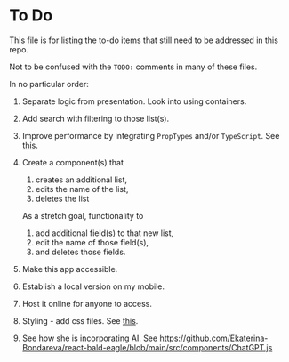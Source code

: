 # To Do

This file is for listing the to-do items that still need to be addressed in this repo.

Not to be confused with the `TODO:` comments in many of these files.

In no particular order:

1. Separate logic from presentation. Look into using containers.

2. Add search with filtering to those list(s).

3. Improve performance by integrating `PropTypes` and/or `TypeScript`. See [this](https://github.com/Code-the-Dream-School/react/wiki/Lesson-4.1).

4. Create a component(s) that

   1. creates an additional list,
   2. edits the name of the list,
   3. deletes the list

   As a stretch goal, functionality to

   1. add additional field(s) to that new list,
   2. edit the name of those field(s),
   3. and deletes those fields.

5. Make this app accessible.

6. Establish a local version on my mobile.

7. Host it online for anyone to access.

8. Styling - add css files. See [this](https://github.com/Code-the-Dream-School/react/wiki/Lesson-3.1).

9. See how she is incorporating AI. See https://github.com/Ekaterina-Bondareva/react-bald-eagle/blob/main/src/components/ChatGPT.js
